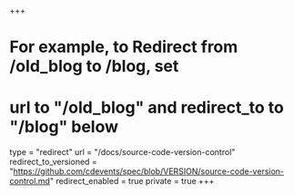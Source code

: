 +++
# For example, to Redirect from /old_blog to /blog, set 
# url to "/old_blog" and redirect_to to "/blog" below
type = "redirect"
url = "/docs/source-code-version-control"
redirect_to_versioned = "https://github.com/cdevents/spec/blob/VERSION/source-code-version-control.md"
redirect_enabled = true
private = true
+++